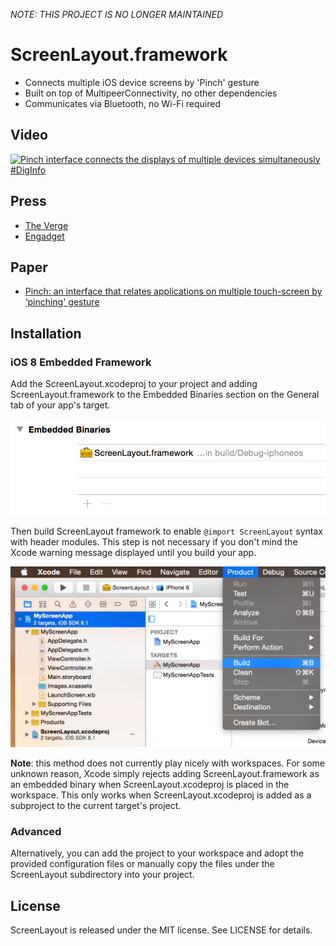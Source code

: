 *NOTE: THIS PROJECT IS NO LONGER MAINTAINED*

# ScreenLayout.framework

- Connects multiple iOS device screens by 'Pinch' gesture
- Built on top of MultipeerConnectivity, no other dependencies
- Communicates via Bluetooth, no Wi-Fi required

## Video

[![Pinch interface connects the displays of multiple devices simultaneously #DigInfo](https://img.youtube.com/vi/jRGLkj-PsCc/0.jpg)](https://www.youtube.com/watch?v=jRGLkj-PsCc)

## Press

- [The Verge](https://www.theverge.com/2012/11/1/3584632/pinch-smartphone-tablet-synchronized-display-link-interface-app)
- [Engadget](https://www.engadget.com/2012/11/02/tokyo-university-of-technologys-pinch-interface-creates-video-walls/)

## Paper

- [Pinch: an interface that relates applications on multiple touch-screen by ‘pinching' gesture](http://dl.acm.org/citation.cfm?id=2426088)

## Installation

### iOS 8 Embedded Framework
Add the ScreenLayout.xcodeproj to your project and adding ScreenLayout.framework to the Embedded Binaries section on the General tab of your app's target.

![Embedded Binaries](./Images/EmbeddedBinaries.png)

Then build ScreenLayout framework to enable `@import ScreenLayout` syntax with header modules. This step is not necessary if you don't mind the Xcode warning message displayed until you build your app.

![Build Framework](./Images/BuildFramework.png)

**Note**: this method does not currently play nicely with workspaces. For some unknown reason, Xcode simply rejects adding ScreenLayout.framework as an embedded binary when ScreenLayout.xcodeproj is placed in the workspace. This only works when ScreenLayout.xcodeproj is added as a subproject to the current target's project.

### Advanced
Alternatively, you can add the project to your workspace and adopt the provided configuration files or manually copy the files under the ScreenLayout subdirectory into your project.

## License

ScreenLayout is released under the MIT license. See LICENSE for details.

